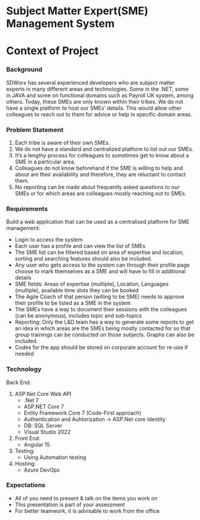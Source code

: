 # Subject Matter Expert(SME) Management System

# Context of Project
### Background
SDWorx has several experienced developers who are subject matter experts in many different areas and technologies. Some in the .NET, some in JAVA and some on functional domains such as Payroll UK system, among others.
Today, these SMEs are only known within their tribes. We do not have a single platform to host our SMEs’ details. This would allow other colleagues to reach out to them for advice or help in specific domain areas.

### Problem Statement
1. Each tribe is aware of their own SMEs.
2. We do not have a standard and centralized platform to list out our SMEs.
3. It’s a lengthy process for colleagues to sometimes get to know about a SME in a particular area.
4. Colleagues do not know beforehand if the SME is willing to help and about are their availability and therefore, they are reluctant to contact them.
5. No reporting can be made about frequently asked questions to our SMEs or for which areas are colleagues mostly reaching out to SMEs.

### Requirements
Build a web application that can be used as a centralised platform for SME management:
- Login to access the system
- Each user has a profile and can view the list of SMEs
- The SME list can be filtered based on area of expertise and location; sorting and searching features should also be included.
- Any user who gets access to the system can through their profile page choose to mark themselves as a SME and will have to fill in additional details
- SME fields: Areas of expertise (multiple), Location, Languages (multiple), available time slots they can be booked
- The Agile Coach of that person (willing to be SME) needs to approve their profile to be listed as a SME in the system
- The SMEs have a way to document their sessions with the colleagues (can be anonymous), includes topic and sub-topics
- Reporting: Only the L&D team has a way to generate some reports to get an idea in which areas are the SMEs being mostly contacted for so that group trainings can be conducted on those subjects. Graphs can also be  included.
- Codes for the app should be stored on corporate account for re-use if needed

### Technology
Back End:
1. ASP.Net Core Web API
     - .Net 7
     - ASP.NET Core 7
     - Entity Framework Core 7 (Code-First approach)
     - Authentication and Auhtorization -> ASP.Net core Identity
     - DB: SQL Server
     - Visual Studio 2022
2. Front End:
     - Angular 15
3. Testing:
     - Using Automation testing
4. Hosting:
     - Azure DevOps

### Expectations
- All of you need to present & talk on the items you work on
- This presentation is part of your assessment
- For better teamwork, it is advisable to work from the office

